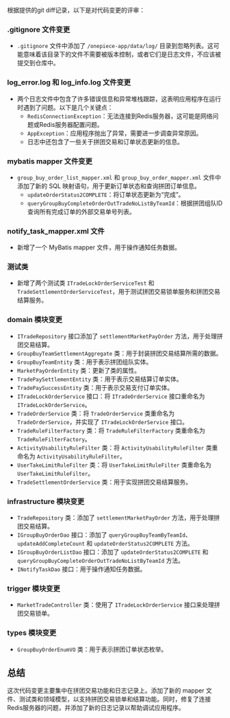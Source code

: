 根据提供的git diff记录，以下是对代码变更的评审：

### .gitignore 文件变更
- `.gitignore` 文件中添加了 `/onepiece-app/data/log/` 目录到忽略列表。这可能意味着该目录下的文件不需要被版本控制，或者它们是日志文件，不应该被提交到仓库中。

### log_error.log 和 log_info.log 文件变更
- 两个日志文件中包含了许多错误信息和异常堆栈跟踪，这表明应用程序在运行时遇到了问题。以下是几个关键点：
  - `RedisConnectionException`：无法连接到Redis服务器，这可能是网络问题或Redis服务器配置问题。
  - `AppException`：应用程序抛出了异常，需要进一步调查异常原因。
  - 日志中还包含了一些关于拼团交易和订单状态更新的信息。

### mybatis mapper 文件变更
- `group_buy_order_list_mapper.xml` 和 `group_buy_order_mapper.xml` 文件中添加了新的 SQL 映射语句，用于更新订单状态和查询拼团订单信息。
  - `updateOrderStatus2COMPLETE`：将订单状态更新为“完成”。
  - `queryGroupBuyCompleteOrderOutTradeNoListByTeamId`：根据拼团组队ID查询所有完成订单的外部交易单号列表。

### notify_task_mapper.xml 文件
- 新增了一个 MyBatis mapper 文件，用于操作通知任务数据。

### 测试类
- 新增了两个测试类 `ITradeLockOrderServiceTest` 和 `TradeSettlementOrderServiceTest`，用于测试拼团交易锁单服务和拼团交易结算服务。

### domain 模块变更
- `ITradeRepository` 接口添加了 `settlementMarketPayOrder` 方法，用于处理拼团交易结算。
- `GroupBuyTeamSettlementAggregate` 类：用于封装拼团交易结算所需的数据。
- `GroupBuyTeamEntity` 类：用于表示拼团组队实体。
- `MarketPayOrderEntity` 类：更新了类的属性。
- `TradePaySettlementEntity` 类：用于表示交易结算订单实体。
- `TradePaySuccessEntity` 类：用于表示交易支付订单实体。
- `ITradeLockOrderService` 接口：将 `ITradeOrderService` 接口重命名为 `ITradeLockOrderService`。
- `TradeOrderService` 类：将 `TradeOrderService` 类重命名为 `TradeOrderService`，并实现了 `ITradeLockOrderService` 接口。
- `TradeRuleFilterFactory` 类：将 `TradeRuleFilterFactory` 类重命名为 `TradeRuleFilterFactory`。
- `ActivityUsabilityRuleFilter` 类：将 `ActivityUsabilityRuleFilter` 类重命名为 `ActivityUsabilityRuleFilter`。
- `UserTakeLimitRuleFilter` 类：将 `UserTakeLimitRuleFilter` 类重命名为 `UserTakeLimitRuleFilter`。
- `TradeSettlementOrderService` 类：用于实现拼团交易结算服务。

### infrastructure 模块变更
- `TradeRepository` 类：添加了 `settlementMarketPayOrder` 方法，用于处理拼团交易结算。
- `IGroupBuyOrderDao` 接口：添加了 `queryGroupBuyTeamByTeamId`、`updateAddCompleteCount` 和 `updateOrderStatus2COMPLETE` 方法。
- `IGroupBuyOrderListDao` 接口：添加了 `updateOrderStatus2COMPLETE` 和 `queryGroupBuyCompleteOrderOutTradeNoListByTeamId` 方法。
- `INotifyTaskDao` 接口：用于操作通知任务数据。

### trigger 模块变更
- `MarketTradeController` 类：使用了 `ITradeLockOrderService` 接口来处理拼团交易锁单。

### types 模块变更
- `GroupBuyOrderEnumVO` 类：用于表示拼团订单状态枚举。

## 总结
这次代码变更主要集中在拼团交易功能和日志记录上。添加了新的 mapper 文件、测试类和领域模型，以支持拼团交易锁单和结算功能。同时，修复了连接Redis服务器的问题，并添加了新的日志记录以帮助调试应用程序。
